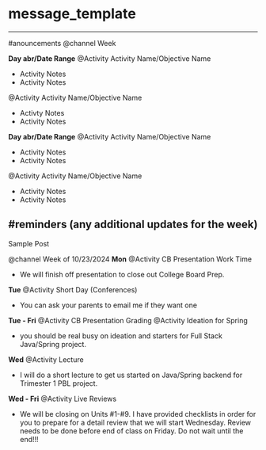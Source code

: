 # message_template
---
#anouncements
@channel Week

**Day abr/Date Range**
@Activity Activity Name/Objective Name
- Activity Notes
- Activity Notes

@Activity Activity Name/Objective Name
- Activty Notes
- Activity Notes

**Day abr/Date Range**
@Activity Activity Name/Objective Name
- Activity Notes
- Activity Notes

@Activity Activity Name/Objective Name
- Activity Notes
- Activity Notes

#reminders (any additional updates for the week)
---
Sample Post

@channel Week of 10/23/2024
**Mon**
@Activity CB Presentation Work Time
- We will finish off presentation to close out College Board Prep.

**Tue**
@Activity Short Day (Conferences)
- You can ask your parents to email me if they want one

**Tue - Fri** 
@Activity CB Presentation Grading
@Activity Ideation for Spring
- you should be real busy on ideation and starters for Full Stack Java/Spring project.  

**Wed**
@Activity Lecture
- I will do a short lecture to get us started on Java/Spring backend for Trimester 1 PBL project.

**Wed - Fri** 
@Activity Live Reviews
- We will be closing on Units #1-#9.   I have provided checklists in order for you to prepare for a detail review that we will start Wednesday.   Review needs to be done before end of class on Friday.   Do not wait until the end!!!